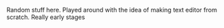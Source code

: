 Random stuff here. Played around with the idea of making text editor from scratch. Really early stages 

